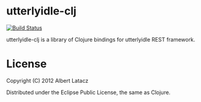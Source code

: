 utterlyidle-clj
===============

[![Build Status](https://secure.travis-ci.org/albertlatacz/utterlyidle-clj.png)](http://travis-ci.org/albertlatacz/utterlyidle-clj)

utterlyidle-clj is a library of Clojure bindings for utterlyidle REST framework.


License
=======

Copyright (C) 2012 Albert Latacz

Distributed under the Eclipse Public License, the same as Clojure.
